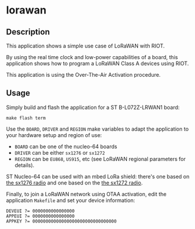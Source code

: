 lorawan
=======

Description
-----------

This application shows a simple use case of LoRaWAN with RIOT.

By using the real time clock and low-power capabilities of a board, this
application shows how to program a LoRaWAN Class A devices using RIOT.

This application is using the Over-The-Air Activation procedure.

Usage
-----

Simply build and flash the application for a ST B-L072Z-LRWAN1 board:

    make flash term

Use the `BOARD`, `DRIVER` and `REGION` make variables to adapt the application
to your hardware setup and region of use:

- `BOARD` can be one of the nucleo-64 boards
- `DRIVER` can be either `sx1276` or `sx1272`
- `REGION` can be `EU868`, `US915`, etc (see LoRaWAN regional parameters for
  details).

ST Nucleo-64 can be used with an mbed LoRa shield: there's one based on
[the sx1276 radio](https://os.mbed.com/components/SX1276MB1xAS/) and one based
on the [the sx1272 radio](https://os.mbed.com/components/SX1272MB2xAS/).

Finally, to join a LoRaWAN network using OTAA activation, edit the application
`Makefile` and set your device information:

    DEVEUI ?= 0000000000000000
    APPEUI ?= 0000000000000000
    APPKEY ?= 00000000000000000000000000000000
